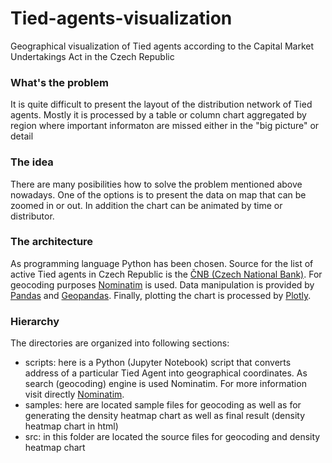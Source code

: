 # Tied-agents-visualization
Geographical visualization of Tied agents according to the Capital Market Undertakings Act in the Czech Republic

### What's the problem
It is quite difficult to present the layout of the distribution network of Tied agents. Mostly it is processed by a table or column chart aggregated by region where important informaton are missed either in the "big picture" or detail

### The idea
There are many posibilities how to solve the problem mentioned above nowadays. One of the options is to present the data on map that can be zoomed in or out. In addition the chart can be animated by time or distributor.
### The architecture
As programming language Python has been chosen. Source for the list of active Tied agents in Czech Republic is the [ČNB (Czech National Bank)](https://www.cnb.cz/cs/dohled-financni-trh/seznamy/Otevrena-data/). For geocoding purposes [Nominatim](https://nominatim.openstreetmap.org/) is used.
Data manipulation is provided by [Pandas](https://pandas.pydata.org/) and [Geopandas](https://geopandas.org/). Finally, plotting the chart is processed by [Plotly](https://plotly.com/).
### Hierarchy
The directories are organized into following sections:
- scripts: here is a Python (Jupyter Notebook) script that converts address of a particular Tied Agent into geographical coordinates. As search (geocoding) engine is used Nominatim. For more information visit directly [Nominatim](https://nominatim.openstreetmap.org/ui/about.html).
- samples: here are located sample files for geocoding as well as for generating the density heatmap chart as well as final result (density heatmap chart in html)
- src: in this folder are located the source files for geocoding and density heatmap chart
